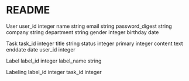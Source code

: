 # README
User
user_id          integer
name             string
email            string
password_digest  string
company          string
department       string
gender           integer
birthday         date

Task
task_id  integer
title    string
status   integer
primary  integer
content  text
enddate  date
user_id  integer

Label
label_id    integer
label_name  string

Labeling
label_id  integer
task_id   integer


